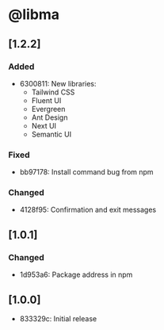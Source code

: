 # @libma

## [1.2.2]

### Added

- 6300811: New libraries: 
   - Tailwind CSS
   - Fluent UI
   - Evergreen
   - Ant Design
   - Next UI
   - Semantic UI

### Fixed

- bb97178: Install command bug from npm

### Changed

- 4128f95: Confirmation and exit messages

## [1.0.1]

### Changed

- 1d953a6: Package address in npm

## [1.0.0]

- 833329c: Initial release
